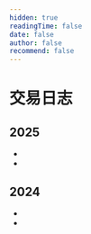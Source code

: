```yaml
---
hidden: true
readingTime: false
date: false
author: false
recommend: false
---
```


# 交易日志

## 2025
- [](./量化交易小白交易日志-20250201.md)
- [](./量化交易小白交易日志-20250101.md)

## 2024
- [](./量化交易小白交易日志-20241218.md)
- [](./量化交易小白交易日志-20241118.md)
